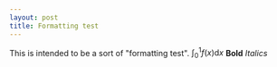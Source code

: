 ```yaml
---
layout: post
title: Formatting test
---
```

This is intended to be a sort of "formatting test".
$\int_0^1 f(x) \mathrm{d}x$
**Bold**
*Italics*

